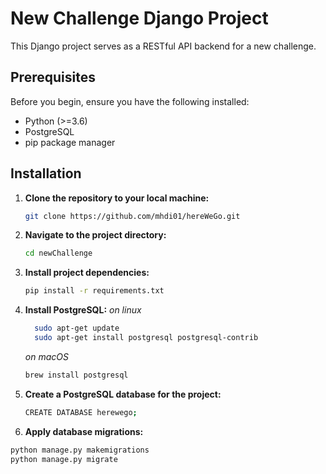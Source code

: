 # New Challenge Django Project

This Django project serves as a RESTful API backend for a new challenge.

## Prerequisites

Before you begin, ensure you have the following installed:

- Python (>=3.6)
- PostgreSQL
- pip package manager

## Installation

1. **Clone the repository to your local machine:**

   ```bash
   git clone https://github.com/mhdi01/hereWeGo.git
   
2. **Navigate to the project directory:**
   ```bash
   cd newChallenge
   
3. **Install project dependencies:**
   ```bash
   pip install -r requirements.txt

4. **Install PostgreSQL:**
   *on linux*
   ```bash
     sudo apt-get update
     sudo apt-get install postgresql postgresql-contrib
   ```
   *on macOS*
   ```bash
   brew install postgresql
5. **Create a PostgreSQL database for the project:**
   ```bash
   CREATE DATABASE herewego;
6. **Apply database migrations:**
```bash
python manage.py makemigrations
python manage.py migrate


   
